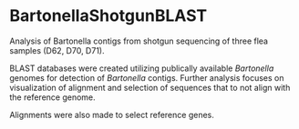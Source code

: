 # BartonellaShotgunBLAST

Analysis of Bartonella contigs from shotgun sequencing of three flea samples (D62, D70, D71).

BLAST databases were created utilizing publically available _Bartonella_ genomes for detection of _Bartonella_ contigs. Further analysis focuses on visualization of alignment and selection of sequences that to not align with the reference genome. 

Alignments were also made to select reference genes.
